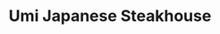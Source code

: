 ---
layout: place
title: "Umi Japanese Steakhouse"
permalink: /new-york/victor/umi-japanese-steakhouse.html
stateAbbr: NY
stateName: New York
cityName: Victor
place_id: ChIJ5_8_zMQz0YkRvD7nk-9yrNE
photos:
  - name: >-
      places/ChIJ5_8_zMQz0YkRvD7nk-9yrNE/photos/AeeoHcJJ7ASOdqJU_RSNVDocwlBm1L_aIXhDBk36XaECkBzC5gNThKA432pi1yKpDKBXAM4mfX1X1Yn9zTuUOcOFEuxwwyXSQ7Tse1bnE8Z1faBZNEwblK96mrrJQbjlnsWU1-fns10muGp6nHfdtgOv9eHIqqRhaW5LKO3F8VHR-z8-0d6rI44uTGnyFRpRp6pbcDZAEXpd3yBPF8MFvoTw6IZ3uiO2QJMZxWTF1hzIx75XvcEcD7rUl8PAx5OUrov3jMOjbVxdyspgYIULucEkj6HiSNW9mrcTqlTf4t5lJiM-5A
    widthPx: 1500
    heightPx: 938
    authorAttributions:
      - displayName: Umi Japanese Steakhouse
        uri: https://maps.google.com/maps/contrib/107354978429302460961
        photoUri: >-
          https://lh3.googleusercontent.com/a-/ALV-UjW7ElQG5x05meu8CQ5RMnu1XX2UgwylEe-wXJgOIm8YfS8dgTU=s100-p-k-no-mo
    flagContentUri: >-
      https://www.google.com/local/imagery/report/?cb_client=maps_api_places.places_api&image_key=!1e10!2sAF1QipO71i_4o7WAma5dBuB6KhjEHYNMzkf-VtPvplgN&hl=en-US
    googleMapsUri: >-
      https://www.google.com/maps/place//data=!3m4!1e2!3m2!1sAF1QipO71i_4o7WAma5dBuB6KhjEHYNMzkf-VtPvplgN!2e10!4m2!3m1!1s0x89d133c4cc3fffe7:0xd1ac72ef93e73ebc
  - name: >-
      places/ChIJ5_8_zMQz0YkRvD7nk-9yrNE/photos/AeeoHcJsyBOx8NWVWxtK8nq4I47Zcpqg4l4DFetkCE328GMmioIIB1ajCqhRzav1TsOCWusFcPBWvR3xMhISzq8fPbE6P_rGAAbJP3254eqUXc9dMHTLMqGAVyxHPaZdKj6Jhsh7iWPsw4xAxAcAcyacl6CudKCohe5kdevffHcZz23hL99SOGSljd3cqV8C3_KVPPY8WxVAhIySagHqtRUIBRJrn6W7KE9V8RrAj4fqk9VdBevLP99RJatAFEPVUjC40bAE3qnDT5QpXx1oL_JbTncJE6T9Dl5PTez6m8N8UplUZP4AnVqX-LLv6lir05d8Z09FMNrC8QQJjemc4IxOY1ZlIBeL5HZ718RlfZnZZ8Nr-HfP6hpU4zVmYuEHYQ8jemJg097IRBJ2f8MDCWSylLMGq8SnSuC2OGFPr-mT14axcQ
    widthPx: 3072
    heightPx: 4080
    authorAttributions:
      - displayName: Tina Spoor
        uri: https://maps.google.com/maps/contrib/104061024151548483751
        photoUri: >-
          https://lh3.googleusercontent.com/a-/ALV-UjXedJdU6d-xpZ4tkrPYn8xdFr5qi0f2IP0TkomzD5m5dGztINAzPQ=s100-p-k-no-mo
    flagContentUri: >-
      https://www.google.com/local/imagery/report/?cb_client=maps_api_places.places_api&image_key=!1e10!2sCIHM0ogKEICAgICV36yaEw&hl=en-US
    googleMapsUri: >-
      https://www.google.com/maps/place//data=!3m4!1e2!3m2!1sCIHM0ogKEICAgICV36yaEw!2e10!4m2!3m1!1s0x89d133c4cc3fffe7:0xd1ac72ef93e73ebc
  - name: >-
      places/ChIJ5_8_zMQz0YkRvD7nk-9yrNE/photos/AeeoHcIxcqWq9LJSrVE5dAUswdBdCJa1YQOzUBQaCbZ4KAOXETgE1cRDGlttZl2i4rHrJ1PHthTDo7kk7_fA6R-rsmZyKDSSfcm3qwLky9M2Gn-2f2yeRvpiZpzKtL8HSYXTKEfmmYfZfK-ih2DHDpxQgLoYlRWJw62pMJLA4TG5KHLFjK6vKWTK-69jfy39JZn1CyrWYSxorYx-aK2N_se8QMWchVADQqEKt4czU49uyEaMzAhtd_Kr2O3jlFKiwKYIdHjTqkB9wR3XGnx4SOXZVsW-wa2cYy5RMb_Ct10wWD_KTMo8YMrAIN-jZJOnj6-MUUdk2FeR6sUbhWsG3H_az2v20r3qEDS-dxiSI8enbNyobZEacCCieImp8t8TbIFvvI4PhPl0SP7v6W8DtznqKxfxIJlBqW2N039e97o_t6D1IA
    widthPx: 1920
    heightPx: 1080
    authorAttributions:
      - displayName: peter davila
        uri: https://maps.google.com/maps/contrib/104563600951258857579
        photoUri: >-
          https://lh3.googleusercontent.com/a-/ALV-UjXVyKhEHFn-udNIb-wAadQF7xKfz3dYjXb-iXEJCJiZ_w1kY-pd=s100-p-k-no-mo
    flagContentUri: >-
      https://www.google.com/local/imagery/report/?cb_client=maps_api_places.places_api&image_key=!1e10!2sCIHM0ogKEICAgICzjaTGKA&hl=en-US
    googleMapsUri: >-
      https://www.google.com/maps/place//data=!3m4!1e2!3m2!1sCIHM0ogKEICAgICzjaTGKA!2e10!4m2!3m1!1s0x89d133c4cc3fffe7:0xd1ac72ef93e73ebc
  - name: >-
      places/ChIJ5_8_zMQz0YkRvD7nk-9yrNE/photos/AeeoHcLgklVLp7eya_csShZ1f---3KGL4h_mqvJtGchkOoTjHiWU09lDUm7s4p9UCuBs836ZK8_4z5MtH7xQ9MAdPDDlhAyRmLlKpWWuRV6X8DayqJeNJs6PdYGHYRThm8jD0evzQOODIpBo4aXZQpvzx1k12DW72zOeANM0pf3Nj8V2eribMEwnMmObaA9jJ-RN2egATVY8qXUf9HXxaDeI1bGbemktLoji74CEUYM3G0unV03qrRZ7ah-w-oANLiv_-yZ1kB8NkA3eqlqODjKFF7_eMTBMvO_3pgwBdoJYxxUvFavuh0mdoAb4vx7GPs1zANShRFQSg924x1Odx4IU22xTt2oKzn-1JV-E03sBzCz9wAbG0k5NLMcNS2r-S45YCDbwE9wbP0ifHkJ8RUyLWXwS7G3u6eW_a7HkXvY5mfz7xoo
    widthPx: 3000
    heightPx: 4000
    authorAttributions:
      - displayName: David S
        uri: https://maps.google.com/maps/contrib/115459166515607930658
        photoUri: >-
          https://lh3.googleusercontent.com/a/ACg8ocJ_rbzQKynZBwPhi6qVdW8unU5rIj4UBCKH0759ZRqKsDVexlk=s100-p-k-no-mo
    flagContentUri: >-
      https://www.google.com/local/imagery/report/?cb_client=maps_api_places.places_api&image_key=!1e10!2sCIHM0ogKEICAgICD18OlyAE&hl=en-US
    googleMapsUri: >-
      https://www.google.com/maps/place//data=!3m4!1e2!3m2!1sCIHM0ogKEICAgICD18OlyAE!2e10!4m2!3m1!1s0x89d133c4cc3fffe7:0xd1ac72ef93e73ebc
  - name: >-
      places/ChIJ5_8_zMQz0YkRvD7nk-9yrNE/photos/AeeoHcIE4r0wO1abqwiGVCS5K_x5pxkhNisBhMGwvNbjK8mMqeonOsFn-WOw4-ft8sTILn3guo0SZ1PJHiicKH9mxgocQ1oO6weyCK3CNBwQGqJDCPWHqxr0pAtFHkxd-pE9rvEAmEyL-yyPYufU6wQlGfxioE66ljyRMVr4TcyNsiPqECK3Rv0GDDXbPMPzm4uKBGEJMCIGVtxFLVl0UWh6_BYI-HSn_pj2O-gcdTPS3vQFnQ6RHGSXOUAm_3WkgijOXMqss45xjeHjSpkTURDM4YJdBoGn-zJWJbQvHh8SJDltFpf_3tgW-Gv59tdGlduOTTGfJQQ_VDfPUkSvasROfJsTZ814P64YRDhzqn7oWCfLGewNFghkx1eI50M_N2Nm32gIgCA7UpaqKO6jNJleBhKU4Duus5nKYVe3-dJGv15f7AZc
    widthPx: 4032
    heightPx: 3024
    authorAttributions:
      - displayName: Irina Fridman
        uri: https://maps.google.com/maps/contrib/102874535096661178314
        photoUri: >-
          https://lh3.googleusercontent.com/a-/ALV-UjX7NCdvfRgtvCUc98hO8-WCyJQtHMXNy0t0Lvc6EDoRu8o6iNc9=s100-p-k-no-mo
    flagContentUri: >-
      https://www.google.com/local/imagery/report/?cb_client=maps_api_places.places_api&image_key=!1e10!2sCIHM0ogKEICAgICshp_Q6wE&hl=en-US
    googleMapsUri: >-
      https://www.google.com/maps/place//data=!3m4!1e2!3m2!1sCIHM0ogKEICAgICshp_Q6wE!2e10!4m2!3m1!1s0x89d133c4cc3fffe7:0xd1ac72ef93e73ebc
  - name: >-
      places/ChIJ5_8_zMQz0YkRvD7nk-9yrNE/photos/AeeoHcLmrNpCcdNWqg37TOcUXopLuCm-UV-NK71J6FzcHcMxgxPQ54a0-sNbmcM999MaLyXaBbwcDdyM7z8rWhh5SFNTScCeyVlNctx-Y4TM2iPSbM575rUJAvcATMVHUUokxb6VtSZkj1zmjaHtn2cO1pKf1LeCAqXkiKFeq0-LK0hLEvs-zEprHWcveQm8DGMOwa-hjsqQCRyxHz-yYXs-PuPF9xTQyioXK76KV4tkB-5ouMV-L9dhq0RIikmswNh7-YhrLp3k_baroykGxfbzozs82bH9iEZRk_Nmg8-dBg5D4qUFnuhUEBqopM55F1K8f8SdnaSI0O7qUHw31UgOgSYkDNEFDldbWc8_gCvmscGvX8gsJfujLhO8WkN9Q3o1pOdFYkTx5OxWgzVD0ynBypNVL_S_8wqiVTT80khEIZUuui7H
    widthPx: 3000
    heightPx: 4000
    authorAttributions:
      - displayName: Nick Persad
        uri: https://maps.google.com/maps/contrib/105185342199584682452
        photoUri: >-
          https://lh3.googleusercontent.com/a-/ALV-UjWtQ0En1HEQ7HbVBTDPIKmo8o6gxH9zrcIgh4-fa9vQRDvYrA=s100-p-k-no-mo
    flagContentUri: >-
      https://www.google.com/local/imagery/report/?cb_client=maps_api_places.places_api&image_key=!1e10!2sCIHM0ogKEICAgIDOjqf6ogE&hl=en-US
    googleMapsUri: >-
      https://www.google.com/maps/place//data=!3m4!1e2!3m2!1sCIHM0ogKEICAgIDOjqf6ogE!2e10!4m2!3m1!1s0x89d133c4cc3fffe7:0xd1ac72ef93e73ebc
  - name: >-
      places/ChIJ5_8_zMQz0YkRvD7nk-9yrNE/photos/AeeoHcIbX_P-czxihWCyQZGHHa0Q3meUn7eJIY-Ad-wJhBXLvNjbsDcLAOJvmAya5Z3aGSn6gCms0MGEB8ZBd5K6YQwS4x5i6uC-fbgXXZbHpanUDmAjFSaguUFlhWmE7FnDnZ4-U0Sg5zOUzpwLt8AhCQ5rwl2XdomrBORyHqdGAsHuhfVNBqPLzow0bvPLrV2GDdTJwOYZmiFMgBsCZ3B5-XCEQNPtsJG7X4gUEbjzlU3Zq4Apb6jt31kgaxedHKs_hWRDRH1tj8yvTlboTiEcxGrB6KM-WApZLdBmFvuM4R_jwA
    widthPx: 950
    heightPx: 629
    authorAttributions:
      - displayName: Umi Japanese Steakhouse
        uri: https://maps.google.com/maps/contrib/107354978429302460961
        photoUri: >-
          https://lh3.googleusercontent.com/a-/ALV-UjW7ElQG5x05meu8CQ5RMnu1XX2UgwylEe-wXJgOIm8YfS8dgTU=s100-p-k-no-mo
    flagContentUri: >-
      https://www.google.com/local/imagery/report/?cb_client=maps_api_places.places_api&image_key=!1e10!2sAF1QipOrfLVIxAfyjt43GIYhX5i2SYwJuQzr5Yp-ilxr&hl=en-US
    googleMapsUri: >-
      https://www.google.com/maps/place//data=!3m4!1e2!3m2!1sAF1QipOrfLVIxAfyjt43GIYhX5i2SYwJuQzr5Yp-ilxr!2e10!4m2!3m1!1s0x89d133c4cc3fffe7:0xd1ac72ef93e73ebc
  - name: >-
      places/ChIJ5_8_zMQz0YkRvD7nk-9yrNE/photos/AeeoHcI5blOmfxaYZ06FrrhehHFsJ9B9pLPRYxcprkXzXYN4M7L3DYqRxNybW4h2Chcr42aFSKmtDXi13DyxsfhQdQZ6XHEli0mh-iEIZZej6nXADDyr4L7nlxjfSmoM6x6IjMcpLW_O-37RM9TI34ElARZycXwXlJRdmNhuqF5-XkFmatRJyr9WImPIUq-4hCYHClpF7z5DEBrrhBmNw-NpIpbNQjeqcnSVf0NGEQPADwfBZoY-xECOzbPDisqLJ49kJ03aT20za0j1C_g8-v24-lsX6dm6WR3nCmK63PaP-TZ7cNFWPJxEZV01iJ9D15HPXwHPc2TXDDAK72ynSmrB8kNhmOibI4iB3uSPF6q5oVbQQlyY6t1JEEDx70jaEeQGqfGnCMEYxKnpkYRe4U6oj7mmW3fxqu3Os_ZX_ZKG8cobtA
    widthPx: 3000
    heightPx: 4000
    authorAttributions:
      - displayName: Amanda Marsala
        uri: https://maps.google.com/maps/contrib/116062763162349151443
        photoUri: >-
          https://lh3.googleusercontent.com/a/ACg8ocLzvGqSpq2EXfEAiQuOobx0KwlJ71AnlJy7Ch7nGOdg_rY5gw=s100-p-k-no-mo
    flagContentUri: >-
      https://www.google.com/local/imagery/report/?cb_client=maps_api_places.places_api&image_key=!1e10!2sCIHM0ogKEICAgID--u6Fbg&hl=en-US
    googleMapsUri: >-
      https://www.google.com/maps/place//data=!3m4!1e2!3m2!1sCIHM0ogKEICAgID--u6Fbg!2e10!4m2!3m1!1s0x89d133c4cc3fffe7:0xd1ac72ef93e73ebc
  - name: >-
      places/ChIJ5_8_zMQz0YkRvD7nk-9yrNE/photos/AeeoHcLAXb2R5X5KZelWXHeGYPRSwknl2GM6fOJZUyg5F2vTnbEk2yS7Hs5Yc6OUb1ibaXOlNDmhtFQLSCvrhhjTv9AlY0ABA48jhKD39_G2rQO2Dni5TThV4LIHiNQydih867YV3DNo2-mPhxdFkAd00eXxq7fr0BVHXPERjTi5Xb-xYaTdu8mmwJ37N-k5STv-cRCR4QRI4K3Ggc6Rd1zpC3NcAv1IG7thZX_qvEmE3F7QZOs8yJMPIRvIEdLFMDUNbc9RsVy4eJqLNANkw8eOf42GAcPCyqNRHuRiXthG282TWa7dTtb91w_rw45ewiys0a8I9dg5Z74bpUF50HWgdkQCaq3XOPq4-WLrX37mNfSiputup6Unwss6uiZCbNHXoUeQUpLqKFDHYmShVhRn2TkLC605nszP5KFXq8snRlbafNKM
    widthPx: 1440
    heightPx: 1080
    authorAttributions:
      - displayName: Hana
        uri: https://maps.google.com/maps/contrib/102197836349227461557
        photoUri: >-
          https://lh3.googleusercontent.com/a/ACg8ocLn_XfJ6zkqo4TXpCGCzdVl6hpCjQwjSXFbpKrdPfRx4-2ieQ=s100-p-k-no-mo
    flagContentUri: >-
      https://www.google.com/local/imagery/report/?cb_client=maps_api_places.places_api&image_key=!1e10!2sCIHM0ogKEICAgICkjqLvnAE&hl=en-US
    googleMapsUri: >-
      https://www.google.com/maps/place//data=!3m4!1e2!3m2!1sCIHM0ogKEICAgICkjqLvnAE!2e10!4m2!3m1!1s0x89d133c4cc3fffe7:0xd1ac72ef93e73ebc
  - name: >-
      places/ChIJ5_8_zMQz0YkRvD7nk-9yrNE/photos/AeeoHcJTmgclqgv466WmqBy_pVvmgMXvTCxw9ckrZwDm_5_8EN69y_F-chAzhEWiYOdCY5icigVMGsjjC4hzmy9VcuMlgXYjuN9DplnVliQZE-69pwfZwVRzj-xfgFwDipBE_6BMK5nSlIF4XtfazA3yhNWtTxX15nGDVPA-9bLcID6xqovQCyG5VbNX9H0ngr49YfMYtwfU2bCoiBmFF04ydBT4G-C2Zu2VjPXHfrK7-RZnv7ILir_cXp9tmNNyWk0CK_sqtpwf4VA6kGJ1RFzWLeKCUt_b_y--yWHfeEeqNKjrDbGSU3GqtOZL_VKbjFcY6B7Z44fi6nBY0hSwB2JuizpGnWHUJgcPIyqTEjAXYCgoV9ovBOxCEzzsSsrXGMHF2J_LBSeAvihyDuzSYBjscS9p41lT5Ftq5PXKUVdAa8cG6x2H
    widthPx: 4000
    heightPx: 2252
    authorAttributions:
      - displayName: Craig Ross
        uri: https://maps.google.com/maps/contrib/108624964267257944474
        photoUri: >-
          https://lh3.googleusercontent.com/a-/ALV-UjWGrYWLLMnGTxlW42yr3rvMuigm_Fa4uQO0u0bFvoWB-C-i2B54=s100-p-k-no-mo
    flagContentUri: >-
      https://www.google.com/local/imagery/report/?cb_client=maps_api_places.places_api&image_key=!1e10!2sCIHM0ogKEICAgICBqI2TxgE&hl=en-US
    googleMapsUri: >-
      https://www.google.com/maps/place//data=!3m4!1e2!3m2!1sCIHM0ogKEICAgICBqI2TxgE!2e10!4m2!3m1!1s0x89d133c4cc3fffe7:0xd1ac72ef93e73ebc
address: 150 Cobblestone Ct Dr, Victor, NY 14564, USA
street: 150 Cobblestone Ct Dr
city: Victor
state: NY
zip: '14564'
country: USA
neighborhood: null
latitude: '43.031531'
longitude: '-77.440160'
accessibility_options:
  wheelchairAccessibleParking: true
  wheelchairAccessibleEntrance: true
  wheelchairAccessibleRestroom: true
  wheelchairAccessibleSeating: true
business_status: OPERATIONAL
name: Umi Japanese Steakhouse
google_maps_links:
  directionsUri: >-
    https://www.google.com/maps/dir//''/data=!4m7!4m6!1m1!4e2!1m2!1m1!1s0x89d133c4cc3fffe7:0xd1ac72ef93e73ebc!3e0
  placeUri: https://maps.google.com/?cid=15108577223225327292
  writeAReviewUri: >-
    https://www.google.com/maps/place//data=!4m3!3m2!1s0x89d133c4cc3fffe7:0xd1ac72ef93e73ebc!12e1
  reviewsUri: >-
    https://www.google.com/maps/place//data=!4m4!3m3!1s0x89d133c4cc3fffe7:0xd1ac72ef93e73ebc!9m1!1b1
  photosUri: >-
    https://www.google.com/maps/place//data=!4m3!3m2!1s0x89d133c4cc3fffe7:0xd1ac72ef93e73ebc!10e5
primary_type: Japanese Restaurant
opening_hours:
  regular: null
  current: null
secondary_opening_hours:
  regular:
    weekdayDescriptions: null
    type: null
  current:
    weekdayDescriptions: null
    type: null
phone: null
price_level: null
price_range: null
rating: null
rating_count: 0
website: null
description: null
reviews: null
parking_options: null
payment_options: null
allow_dogs: null
curbside_pickup: null
delivery: null
dine_in: null
good_for_children: null
good_for_groups: null
good_for_sports: null
live_music: null
menu_for_children: null
outdoor_seating: null
reservable: null
restroom: null
serves_beer: null
serves_breakfast: null
serves_brunch: null
serves_cocktails: null
serves_coffee: null
serves_dinner: null
serves_dessert: null
serves_lunch: null
serves_vegetarian_food: null
serves_wine: null
takeout: null
slug: Umi-Japanese-Steakhouse

---